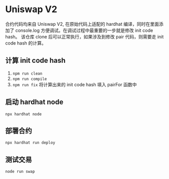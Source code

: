 # Uniswap V2
合约代码均来自 Uniswap V2, 在原始代码上适配的 hardhat 编译，同时在里面添加了 console.log 方便调试。在调试过程中最重要的一步就是修改 init code hash。 该仓库 clone 后可以正常执行，如果涉及到修改 pair 代码，则需要走 init code hash 的计算。

## 计算 init code hash
1. `npm run clean`
2. `npm run compile`
3. `npm run fix` 将计算出来的 init code hash 填入 pairFor 函数中

## 启动 hardhat node
`npx hardhat node`

## 部署合约
`npx hardhat run deploy`

## 测试交易
`node run swap`